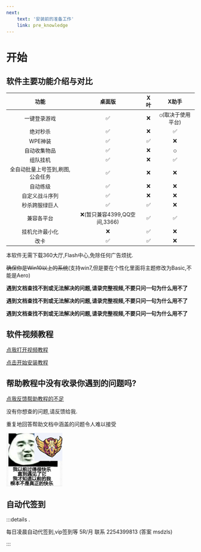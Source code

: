 ```yaml
---
next:
    text: '安装前的准备工作'
    link: pre_knowledge
---
```

# 开始

## 软件主要功能介绍与对比

|功能| 桌面版 | X叶 | X助手 |
|:-------:|:-------:|:-------:|:-------:|
|一键登录游戏| ✅ | ❌ |  `◯`(取决于使用平台) |
|绝对秒杀| ✅  | ❌   | ✅   |
|WPE神装| ✅   | ✅    | ❌    |
|自动收集物品| ✅   | ❌    | `◯`    |
|组队挂机| ✅   | ❌    | ✅    |
|全自动批量上号签到,刷图,公会任务| ✅   | ❌    | ❌    |
|自动练级| ✅   | ❌    | ❌    |
|自定义战斗序列| ✅   | ❌    | ❌    |
|秒杀跨服绿巨人| ✅   | ✅    | ❌    |
|兼容各平台|  ❌(暂只兼容4399,QQ空间,3366)   | ✅    | ✅    |
|挂机允许最小化| ❌   | ✅    | ❌    |
|改卡| ✅   | ✅    | ❌    |

本软件无需下载360大厅,Flash中心,免除任何广告烦扰.

~~确保你是Win10以上的系统~~(支持win7,但是要在个性化里面将主题修改为Basic,不能是Aero)

**遇到文档查找不到或无法解决的问题,请录完整视频,不要只问一句为什么用不了**

**遇到文档查找不到或无法解决的问题,请录完整视频,不要只问一句为什么用不了**

**遇到文档查找不到或无法解决的问题,请录完整视频,不要只问一句为什么用不了**

## 软件视频教程

[点我打开视频教程](https://v.douyin.com/pZo-Mai3uJU/)

[点击开始安装教程](pre_knowledge.html)

## 帮助教程中没有收录你遇到的问题吗?

[点我反馈帮助教程的不足](https://gitcode.com/rainysnow/msdzls-desktop/issues/create?type=markdown&title=%E5%B8%AE%E5%8A%A9%E6%96%87%E6%A1%A3%E5%AE%8C%E5%96%84&template=.gitcode%252FISSUE_TEMPLATE%252FHELPER_REPORT.md)  

没有你想查的问题,请反馈给我.

重复地回答帮助文档中涵盖的问题令人难以接受

![image](./img/happy.png)

## 自动代签到

:::details .

每日凌晨自动代签到,vip签到等 5R/月 联系 2254399813 (答案 msdzls)

:::